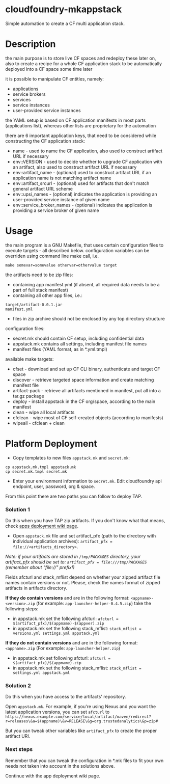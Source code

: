 # cloudfoundry-mkappstack
Simple automation to create a CF multi application stack.

Description
===========

the main purpose is to store live CF spaces and redeploy
these later on, also to create a recipe for a whole CF
application stack to be automatically deployed into a
CF space some time later

it is possible to manipulate CF entitles, namely:
* applications
* service brokers
* services
* service instances
* user-provided service instances

the YAML setup is based on CF application manifests in 
most parts (applications list), whereas other lists are
proprietary for the automation

there are 6 important application keys, that need
to be considered while constructing the CF application stack:

* name - used to name the CF application, also used to construct artifact URL if necessary
* env::VERSION - used to decide whether to upgrade CF application with an artifact, also used to construct artifact URL if necessary
* env::artifact_name - (optional) used to construct artifact URL if an application name is not matching artifact name
* env::artifact_srcurl - (optional) used for artifacts that don't match general artifact URL scheme
* env::upsi_names - (optional) indicates the application is providing an user-provided service instance of given name
* env::service_broker_names - (optional) indicates the application is providing a service broker of given name

Usage
=====
the main program is a GNU Makefile, that uses certain
configuration files to execute targets - all described
below. configuration variables can be overriden using
command line make call, i.e.
```
make somevar=somevalue othervar=othervalue target
```

the artifacts need to be zip files:
* containing app manifest.yml (if absent, all required data needs to be a part of full stack manifest)
* containing all other app files, i.e.:
```
target/artifact-0.0.1.jar
manifest.yml
```
* files in zip archive should not be enclosed by any top directory structure

configuration files:
* secret.mk should contain CF setup, including confidential data
* appstack.mk contains all settings, including manifest file names
* manifest files (YAML format, as in *.yml.tmpl)

available make targets:
* cfset - download and set up CF CLI binary, authenticate and target CF space
* discover - retrieve targeted space information and create matching manifest file
* artifact-pack - retrieve all artifacts mentioned in manifest, put all into a tar.gz package
* deploy - install appstack in the CF org/space, according to the main manifest
* clean - wipe all local artifacts
* cfclean - wipe most of CF self-created objects (according to manifests)
* wipeall - cfclean + clean

Platform Deployment
=======

* Copy templates to new files `appstack.mk` and `secret.mk`:
```
cp appstack.mk.tmpl appstack.mk
cp secret.mk.tmpl secret.mk
```
* Enter your environment information to `secret.mk`. Edit cloudfoundry api endpoint, user, password, org & space.

From this point there are two paths you can follow to deploy TAP.

### Solution 1
Do this when you have TAP zip artifacts. If you don't know what that means, check [apps deployment wiki page](https://github.com/trustedanalytics/platform-wiki/wiki/Platform-application-layer-deployment).

* Open `appstack.mk` file and set artifact_pfx (path to the directory with individual application archives): `artifact_pfx = file://<artifacts_directory>`.

_Note: if your artifacts are stored in `/tmp/PACKAGES` directory, your artifact_pfx should be set to: `artifact_pfx = file:///tmp/PACKAGES` (remember about "file://" prefix!)_

Fields afcturl and stack_mflist depend on whether your zipped artifact file names contain versions or not.
Please, check the names format of zipped artifacts in artifacts directory.

**If they do contain versions** and are in the following format: `<appname>-<version>.zip` (for example: `app-launcher-helper-0.4.5.zip`) take the following steps:
  * in appstack.mk set the following afcturl: `afcturl = $(artifact_pfx)/$(appname)-$(appver).zip`
  * in appstack.mk set the following stack_mflist: `stack_mflist = versions.yml settings.yml appstack.yml`

**If they do not contain versions** and are in the following format: `<appname>.zip` (For example: `app-launcher-helper.zip`)
  * in appstack.mk set following afcturl: `afcturl = $(artifact_pfx)/$(appname).zip`
  * in appstack.mk set the following stack_mflist: `stack_mflist = settings.yml appstack.yml`

### Solution 2
Do this when you have access to the artifacts' repository.

Open `appstack.mk`. For example, if you're using Nexus and you want the latest application versions, you can set `afcturl` to `https://nexus.example.com/service/local/artifact/maven/redirect?r=releases\&a=$(appname)\&v=RELEASE\&g=org.trustedanalytics\&p=zip#`

But you can tweak other variables like `artifact_pfx` to create the proper artifact URI.

### Next steps
Remember that you can tweak the configuration in *.mk files to fit your own needs not taken into account in the solutions above.

Continue with the app deployment wiki page.


